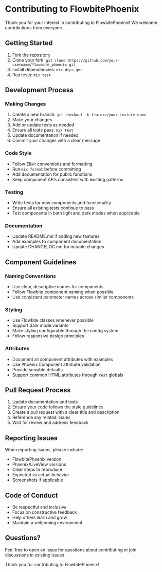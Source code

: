 # Contributing to FlowbitePhoenix

Thank you for your interest in contributing to FlowbitePhoenix! We welcome contributions from everyone.

## Getting Started

1. Fork the repository
2. Clone your fork: `git clone https://github.com/your-username/flowbite_phoenix.git`
3. Install dependencies: `mix deps.get`
4. Run tests: `mix test`

## Development Process

### Making Changes

1. Create a new branch: `git checkout -b feature/your-feature-name`
2. Make your changes
3. Add or update tests as needed
4. Ensure all tests pass: `mix test`
5. Update documentation if needed
6. Commit your changes with a clear message

### Code Style

- Follow Elixir conventions and formatting
- Run `mix format` before committing
- Add documentation for public functions
- Keep component APIs consistent with existing patterns

### Testing

- Write tests for new components and functionality
- Ensure all existing tests continue to pass
- Test components in both light and dark modes when applicable

### Documentation

- Update README.md if adding new features
- Add examples to component documentation
- Update CHANGELOG.md for notable changes

## Component Guidelines

### Naming Conventions

- Use clear, descriptive names for components
- Follow Flowbite component naming when possible
- Use consistent parameter names across similar components

### Styling

- Use Flowbite classes whenever possible
- Support dark mode variants
- Make styling configurable through the config system
- Follow responsive design principles

### Attributes

- Document all component attributes with examples
- Use Phoenix.Component attribute validation
- Provide sensible defaults
- Support common HTML attributes through `rest` globals

## Pull Request Process

1. Update documentation and tests
2. Ensure your code follows the style guidelines
3. Create a pull request with a clear title and description
4. Reference any related issues
5. Wait for review and address feedback

## Reporting Issues

When reporting issues, please include:

- FlowbitePhoenix version
- Phoenix/LiveView versions
- Clear steps to reproduce
- Expected vs actual behavior
- Screenshots if applicable

## Code of Conduct

- Be respectful and inclusive
- Focus on constructive feedback
- Help others learn and grow
- Maintain a welcoming environment

## Questions?

Feel free to open an issue for questions about contributing or join discussions in existing issues.

Thank you for contributing to FlowbitePhoenix!